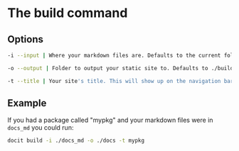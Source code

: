 # The build command

## Options

```bash
-i --input | Where your markdown files are. Defaults to the current folder.
```

```bash
-o --output | Folder to output your static site to. Defaults to ./build
```

```bash
-t --title | Your site's title. This will show up on the navigation bar and the html title.
```

## Example

If you had a package called "mypkg" and your markdown files were in `docs_md` you could run:

```bash
docit build -i ./docs_md -o ./docs -t mypkg
```

